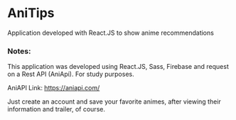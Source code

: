 # AniTips
Application developed with React.JS to show anime recommendations


### Notes:

This application was developed using React.JS, Sass, Firebase and request on a Rest API (AniApi). For study purposes.

AniAPI Link: https://aniapi.com/

Just create an account and save your favorite animes, after viewing their information and trailer, of course. 
